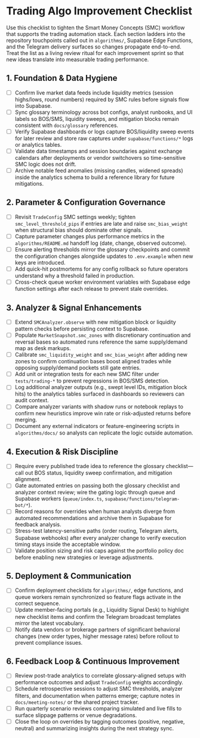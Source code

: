 # Trading Algo Improvement Checklist

Use this checklist to tighten the Smart Money Concepts (SMC) workflow that
supports the trading automation stack. Each section ladders into the repository
touchpoints called out in `algorithms/`, Supabase Edge Functions, and the
Telegram delivery surfaces so changes propagate end-to-end. Treat the list as a
living review ritual for each improvement sprint so that new ideas translate
into measurable trading performance.

## 1. Foundation & Data Hygiene

- [ ] Confirm live market data feeds include liquidity metrics (session
      highs/lows, round numbers) required by SMC rules before signals flow into
      Supabase.
- [ ] Sync glossary terminology across bot configs, analyst runbooks, and UI
      labels so BOS/SMS, liquidity sweeps, and mitigation blocks remain
      consistent with `docs/glossary` references.
- [ ] Verify Supabase dashboards or logs capture BOS/liquidity sweep events for
      later review and store raw captures under `supabase/functions/*` logs or
      analytics tables.
- [ ] Validate data timestamps and session boundaries against exchange calendars
      after deployments or vendor switchovers so time-sensitive SMC logic does
      not drift.
- [ ] Archive notable feed anomalies (missing candles, widened spreads) inside
      the analytics schema to build a reference library for future mitigations.

## 2. Parameter & Configuration Governance

- [ ] Revisit `TradeConfig` SMC settings weekly; tighten
      `smc_level_threshold_pips` if entries are late and raise `smc_bias_weight`
      when structural bias should dominate other signals.
- [ ] Capture parameter changes plus performance metrics in the
      `algorithms/README.md` handoff log (date, change, observed outcome).
- [ ] Ensure alerting thresholds mirror the glossary checkpoints and commit the
      configuration changes alongside updates to `.env.example` when new keys
      are introduced.
- [ ] Add quick-hit postmortems for any config rollback so future operators
      understand why a threshold failed in production.
- [ ] Cross-check queue worker environment variables with Supabase edge function
      settings after each release to prevent stale overrides.

## 3. Analyzer & Signal Enhancements

- [ ] Extend `SMCAnalyzer.observe` with new mitigation block or liquidity
      pattern checks before persisting context to Supabase.
- [ ] Populate `MarketSnapshot.smc_zones` with discretionary continuation and
      reversal bases so automated runs reference the same supply/demand map as
      desk markups.
- [ ] Calibrate `smc_liquidity_weight` and `smc_bias_weight` after adding new
      zones to confirm continuation bases boost aligned trades while opposing
      supply/demand pockets still gate entries.
- [ ] Add unit or integration tests for each new SMC filter under
      `tests/trading-*` to prevent regressions in BOS/SMS detection.
- [ ] Log additional analyzer outputs (e.g., swept level IDs, mitigation block
      hits) to the analytics tables surfaced in dashboards so reviewers can
      audit context.
- [ ] Compare analyzer variants with shadow runs or notebook replays to confirm
      new heuristics improve win rate or risk-adjusted returns before merging.
- [ ] Document any external indicators or feature-engineering scripts in
      `algorithms/docs/` so analysts can replicate the logic outside automation.

## 4. Execution & Risk Discipline

- [ ] Require every published trade idea to reference the glossary checklist—
      call out BOS status, liquidity sweep confirmation, and mitigation
      alignment.
- [ ] Gate automated entries on passing both the glossary checklist and analyzer
      context review; wire the gating logic through queue and Supabase workers
      (`queue/index.ts`, `supabase/functions/telegram-bot/*`).
- [ ] Record reasons for overrides when human analysts diverge from automated
      recommendations and archive them in Supabase for feedback analysis.
- [ ] Stress-test latency-sensitive paths (order routing, Telegram alerts,
      Supabase webhooks) after every analyzer change to verify execution timing
      stays inside the acceptable window.
- [ ] Validate position sizing and risk caps against the portfolio policy doc
      before enabling new strategies or leverage adjustments.

## 5. Deployment & Communication

- [ ] Confirm deployment checklists for `algorithms/`, edge functions, and queue
      workers remain synchronized so feature flags activate in the correct
      sequence.
- [ ] Update member-facing portals (e.g., Liquidity Signal Desk) to highlight
      new checklist items and confirm the Telegram broadcast templates mirror
      the latest vocabulary.
- [ ] Notify data vendors or brokerage partners of significant behavioral
      changes (new order types, higher message rates) before rollout to prevent
      compliance issues.

## 6. Feedback Loop & Continuous Improvement

- [ ] Review post-trade analytics to correlate glossary-aligned setups with
      performance outcomes and adjust `TradeConfig` weights accordingly.
- [ ] Schedule retrospective sessions to adjust SMC thresholds, analyzer
      filters, and documentation when patterns emerge; capture notes in
      `docs/meeting-notes/` or the shared project tracker.
- [ ] Run quarterly scenario reviews comparing simulated and live fills to
      surface slippage patterns or venue degradations.
- [ ] Close the loop on overrides by tagging outcomes (positive, negative,
      neutral) and summarizing insights during the next strategy sync.
